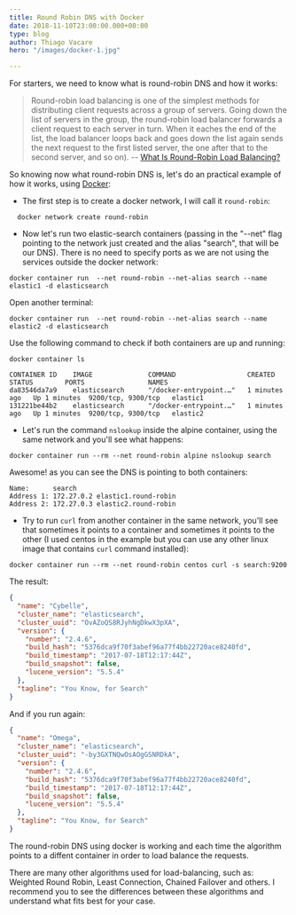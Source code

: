 ```yaml
---
title: Round Robin DNS with Docker
date: 2018-11-10T23:00:00.000+00:00
type: blog
author: Thiago Vacare
hero: "/images/docker-1.jpg"

---
```

For starters, we need to know what is round-robin DNS and how it works:
> Round-robin load balancing is one of the simplest methods for distributing client requests across a group of servers. Going down the list of servers in the group, the round-robin load balancer forwards a client request to each server in turn. When it eaches the end of the list, the load balancer loops back and goes down the list again sends the next request to the first listed server, the one after that to the second server, and so on). -- [What Is Round-Robin Load Balancing?](https://www.nginx.com/resources/glossary/round-robin-load-balancing/)

So knowing now what round-robin DNS is, let's do an practical example of how it works, using [Docker](https://www.docker.com/):

- The first step is to create a docker network, I will call it `round-robin`:

```docker
  docker network create round-robin
```

- Now let's run two elastic-search containers (passing in the "--net" flag pointing to the network just created and the alias "search", that will be our DNS). There is no need to specify ports as we are not using the services outside the docker network:

```docker
docker container run  --net round-robin --net-alias search --name elastic1 -d elasticsearch
```

Open another terminal:

```docker
docker container run  --net round-robin --net-alias search --name elastic2 -d elasticsearch
```

Use the following command to check if both containers are up and running:

```docker
docker container ls
```

```
CONTAINER ID    IMAGE              COMMAND                  CREATED         STATUS        PORTS                NAMES
da83546da7a9    elasticsearch      "/docker-entrypoint.…"   1 minutes ago   Up 1 minutes  9200/tcp, 9300/tcp   elastic1
131221be44b2    elasticsearch      "/docker-entrypoint.…"   1 minutes ago   Up 1 minutes  9200/tcp, 9300/tcp   elastic2
```

- Let's run the command `nslookup` inside the alpine container, using the same network and you'll see what happens:

```docker
docker container run --rm --net round-robin alpine nslookup search
```

Awesome! as you can see the DNS is pointing to both containers:

```
Name:      search
Address 1: 172.27.0.2 elastic1.round-robin
Address 2: 172.27.0.3 elastic2.round-robin
```

- Try to run `curl` from another container in the same network, you'll see that sometimes it points to a container and sometimes it points to the other (I used centos in the example but you can use any other linux image that contains `curl` command installed):

```docker
docker container run --rm --net round-robin centos curl -s search:9200
```

The result:

```json
{
  "name": "Cybelle",
  "cluster_name": "elasticsearch",
  "cluster_uuid": "OvAZoQS8RJyhNgDkwX3pXA",
  "version": {
    "number": "2.4.6",
    "build_hash": "5376dca9f70f3abef96a77f4bb22720ace8240fd",
    "build_timestamp": "2017-07-18T12:17:44Z",
    "build_snapshot": false,
    "lucene_version": "5.5.4"
  },
  "tagline": "You Know, for Search"
}
```

And if you run again:

```json
{
  "name": "Omega",
  "cluster_name": "elasticsearch",
  "cluster_uuid": "-by3GXTNQwOsAOgGSNRDkA",
  "version": {
    "number": "2.4.6",
    "build_hash": "5376dca9f70f3abef96a77f4bb22720ace8240fd",
    "build_timestamp": "2017-07-18T12:17:44Z",
    "build_snapshot": false,
    "lucene_version": "5.5.4"
  },
  "tagline": "You Know, for Search"
}
```

The round-robin DNS using docker is working and each time the algorithm points to a diffent container in order to load balance the requests.

There are many other algorithms used for load-balancing, such as: Weighted Round Robin, Least Connection, Chained Failover and others. I recommend you to see the differences between these algorithms and understand what fits best for your case.